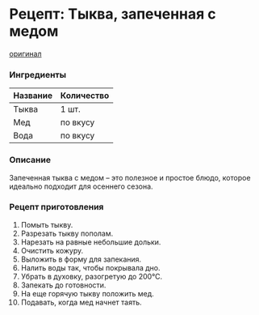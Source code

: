 # Рецепт: Тыква, запеченная с медом  

[оригинал](https://eda.ru/recepty/osnovnye-blyuda/tykva-zapechennaya-s-medom-188438)  

### Ингредиенты  

| Название    | Количество |
|-------------|------------|
| Тыква       | 1 шт.      |
| Мед         | по вкусу   |
| Вода        | по вкусу   |

### Описание  
Запеченная тыква с медом – это полезное и простое блюдо, которое идеально подходит для осеннего сезона.  

### Рецепт приготовления  
1. Помыть тыкву.  
2. Разрезать тыкву пополам.  
3. Нарезать на равные небольшие дольки.  
4. Очистить кожуру.  
5. Выложить в форму для запекания.  
6. Налить воды так, чтобы покрывала дно.  
7. Убрать в духовку, разогретую до 200°C.  
8. Запекать до готовности.  
9. На еще горячую тыкву положить мед.  
10. Подавать, когда мед начнет таять.
